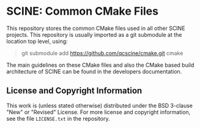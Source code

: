 # SCINE: Common CMake Files

This repository stores the common CMake files used in all other SCINE projects.
This repository is usually imported as a git submodule at the location top
level, using:

> git submodule add https://github.com/qcscine/cmake.git cmake

The main guidelines on these CMake files and also the CMake based build
architecture of SCINE can be found in the developers documentation.

## License and Copyright Information

This work is (unless stated otherwise) distributed under the
BSD 3-clause "New" or "Revised" License.
For more license and copyright information, see the file `LICENSE.txt` in the
repository.

